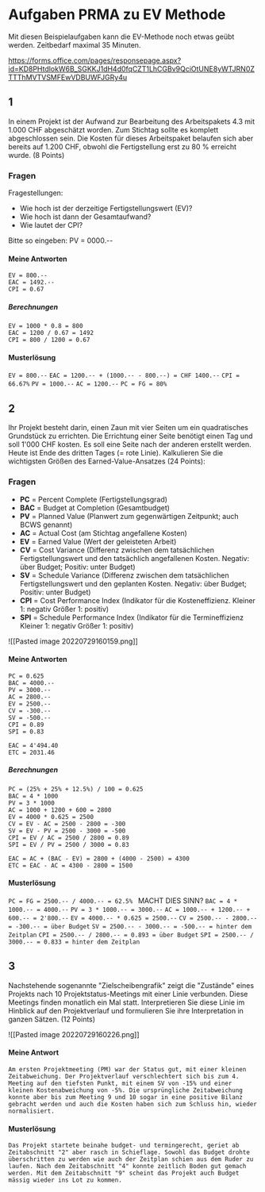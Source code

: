 # Aufgaben PRMA zu EV Methode

Mit diesen Beispielaufgaben kann die EV-Methode noch etwas geübt werden.
Zeitbedarf maximal 35 Minuten.

https://forms.office.com/pages/responsepage.aspx?id=KD8PHtdlokW6B_SGKKJ1dH4d0fqCZT1LhCGBv9QciOtUNE8yWTJRN0ZTTThMVTVSMFEwVDBUWFJGRy4u

## 1
In einem Projekt ist der Aufwand zur Bearbeitung des Arbeitspakets 4.3 mit 1.000 CHF abgeschätzt worden. Zum Stichtag sollte es komplett abgeschlossen sein. Die Kosten für dieses Arbeitspaket belaufen sich aber bereits auf 1.200 CHF, obwohl die Fertigstellung erst zu 80 % erreicht wurde. (8 Points)

### Fragen
Fragestellungen: 
- Wie hoch ist der derzeitige Fertigstellungswert (EV)?
- Wie hoch ist dann der Gesamtaufwand?
- Wie lautet der CPI?

Bitte so eingeben: PV = 0000.--

#### Meine Antworten
```
EV = 800.--
EAC = 1492.--
CPI = 0.67
```

##### Berechnungen
```
EV = 1000 * 0.8 = 800
EAC = 1200 / 0.67 = 1492
CPI = 800 / 1200 = 0.67
```

#### Musterlösung
`EV = 800.--`
`EAC = 1200.-- + (1000.-- - 800.--) = CHF 1400.--`
`CPI = 66.67%`
`PV = 1000.--`
`AC = 1200.--`
`PC = FG = 80%`

## 2
Ihr Projekt besteht darin, einen Zaun mit vier Seiten um ein quadratisches Grundstück zu errichten. Die Errichtung einer Seite benötigt einen Tag und soll 1'000 CHF kosten. Es soll eine Seite nach der anderen erstellt werden. Heute ist Ende des dritten Tages (= rote Linie). Kalkulieren Sie die wichtigsten Größen des Earned-Value-Ansatzes (24 Points):

### Fragen
- **PC** = Percent Complete (Fertigstellungsgrad)
- **BAC** = Budget at Completion (Gesamtbudget)
- **PV** = Planned Value (Planwert zum gegenwärtigen Zeitpunkt; auch BCWS genannt)
- **AC** = Actual Cost (am Stichtag angefallene Kosten)
- **EV** = Earned Value (Wert der geleisteten Arbeit)
- **CV** = Cost Variance (Differenz zwischen dem tatsächlichen Fertigstellungswert und den tatsächlich angefallenen Kosten. Negativ: über Budget; Positiv: unter Budget)
- **SV** = Schedule Variance (Differenz zwischen dem tatsächlichen Fertigstellungswert und den geplanten Kosten. Negativ: über Budget; Positiv: unter Budget)
- **CPI** = Cost Performance Index (Indikator für die Kosteneffizienz. Kleiner 1: negativ Größer 1: positiv)
- **SPI** = Schedule Performance Index (Indikator für die Termineffizienz Kleiner 1: negativ Größer 1: positiv)

![[Pasted image 20220729160159.png]]

#### Meine Antworten
```
PC = 0.625
BAC = 4000.--
PV = 3000.--
AC = 2800.--
EV = 2500.--
CV = -300.--
SV = -500.--
CPI = 0.89
SPI = 0.83

EAC = 4'494.40
ETC = 2031.46
```

##### Berechnungen
```
PC = (25% + 25% + 12.5%) / 100 = 0.625
BAC = 4 * 1000
PV = 3 * 1000
AC = 1000 + 1200 + 600 = 2800
EV = 4000 * 0.625 = 2500
CV = EV - AC = 2500 - 2800 = -300
SV = EV - PV = 2500 - 3000 = -500
CPI = EV / AC = 2500 / 2800 = 0.89
SPI = EV / PV = 2500 / 3000 = 0.83

EAC = AC + (BAC - EV) = 2800 + (4000 - 2500) = 4300
ETC = EAC - AC = 4300 - 2800 = 1500
```

#### Musterlösung
`PC = FG = 2500.-- / 4000.-- = 62.5% `  MACHT DIES SINN?
`BAC = 4 * 1000.-- = 4000.--`
`PV = 3 * 1000.-- = 3000.--`
`AC = 1000.-- + 1200.-- + 600.-- = 2'800.--`
`EV = 4000.-- * 0.625 = 2500.--`
`CV = 2500.-- - 2800.-- = -300.-- = über Budget`
`SV = 2500.-- - 3000.-- = -500.-- = hinter dem Zeitplan`
`CPI = 2500.-- / 2800.-- = 0.893 = über Budget`
`SPI = 2500.-- / 3000.-- = 0.833 = hinter dem Zeitplan`

## 3
Nachstehende sogenannte "Zielscheibengrafik" zeigt die "Zustände" eines Projekts nach 10 Projektstatus-Meetings mit einer Linie verbunden. Diese Meetings finden monatlich ein Mal statt. Interpretieren Sie diese Linie im Hinblick auf den Projektverlauf und formulieren Sie ihre Interpretation in ganzen Sätzen. (12 Points)

![[Pasted image 20220729160226.png]]

#### Meine Antwort
```
Am ersten Projektmeeting (PM) war der Status gut, mit einer kleinen Zeitabweichung. Der Projektverlauf verschlechtert sich bis zum 4. Meeting auf den tiefsten Punkt, mit einem SV von -15% und einer kleinen Kostenabweichung von -5%. Die ursprüngliche Zeitabweichung konnte aber bis zum Meeting 9 und 10 sogar in eine positive Bilanz gebracht werden und auch die Kosten haben sich zum Schluss hin, wieder normalisiert.
```

#### Musterlösung
```
Das Projekt startete beinahe budget- und termingerecht, geriet ab Zeitabschnitt "2" aber rasch in Schieflage. Sowohl das Budget drohte überschritten zu werden wie auch der Zeitplan schien aus dem Ruder zu laufen. Nach dem Zeitabschnitt "4" konnte zeitlich Boden gut gemach werden. Mit dem Zeitabschnitt "9" scheint das Projekt auch Budget mässig wieder ins Lot zu kommen.
```